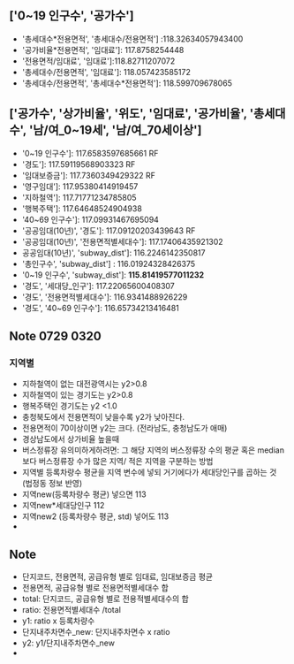 ## ['0~19 인구수', '공가수']
- '총세대수*전용면적', '총세대수/전용면적'] :118.32634057943400
- '공가비율*전용면적', '임대료']: 117.8758254448
- '전용면적/임대료', '임대료']:118.82711207072
- '총세대수/전용면적', '임대료']: 118.057423585172
- '총세대수/전용면적', '총세대수*전용면적']: 118.599709678065




## ['공가수', '상가비율', '위도', '임대료', '공가비율', '총세대수', '남/여_0~19세', '남/여_70세이상']
- '0~19 인구수']: 117.6583597685661 RF
- '경도']: 117.59119568903323 RF
- '임대보증금']: 117.7360349429322 RF
- '영구임대']: 117.95380414919457 
- '지하철역']: 117.71771234785805
- '행복주택']: 117.64648524904938
- '40~69 인구수']: 117.09931467695094
- '공공임대(10년)', '경도']: 117.09120203439643 RF
- '공공임대(10년)', '전용면적별세대수']: 117.17406435921302
- 공공임대(10년)', 'subway_dist']: 116.2246142350817
- '총인구수', 'subway_dist'] : 116.01924328426375
- '0~19 인구수', 'subway_dist']: **115.81419577011232**
- '경도', '세대당_인구']: 117.22065600408307
- '경도', '전용면적별세대수']: 116.9341488926229
- '경도', '40~69 인구수']: 116.65734213416481

## Note 0729 0320
### 지역별
- 지하철역이 없는 대전광역시는  y2>0.8 
- 지하철역이 있는 경기도는  y2>0.8 
- 행복주택인 경기도는 y2 <1.0
- 충청북도에서 전용면적이 낮을수록 y2가 낮아진다. 
- 전용면적이 70이상이면 y2는 크다. (전라남도, 충청남도가 애매)
- 경상남도에서 상가비율 높을때 
- 버스정류장 유의미하게하려면: 그 해당 지역의 버스정류장 수의 평균 혹은 median보다 버스정류장 수가 많은 지역/ 적은 지역을 구분하는 방법
- 지역별 등록차량수 평균을 지역 변수에 넣되 거기에다가 세대당인구를 곱하는 것 (법정동 정보 반영)
- 지역new(등록차량수 평균) 넣으면 113
- 지역new*세대당인구 112
- 지역new2 (등록차량수 평균, std) 넣어도 113
- 


## Note
- 단지코드, 전용면적, 공급유형 별로 임대료, 임대보증금 평균 
- 전용면적, 공급유형 별로 전용면적별세대수 합 
- total: 단지코드, 공급유형 별로 전용적별세대수의 합 
- ratio: 전용면적별세대수 /total
- y1: ratio x 등록차량수
- 단지내주차면수_new: 단지내주차면수 x ratio
- y2: y1/단지내주차면수_new
- 
